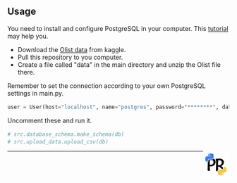 ## Usage

You need to install and configure PostgreSQL in your computer. This [tutorial](https://www.youtube.com/watch?v=BLH3s5eTL4Y) may help you.

- Download the [Olist data](https://www.kaggle.com/olistbr/brazilian-ecommerce?select=olist_orders_dataset.csv) from kaggle.
- Pull this repository to you computer.
- Create a file called "data" in the main directory and unzip the Olist file there.

Remember to set the connection according to your own PostgreSQL settings in main.py.

```python
user = User(host="localhost", name="postgres", password="********", database="postgres")
```

Uncomment these and run it. 

```python
# src.database_schema.make_schema(db)
# src.upload_data.upload_csv(db)
```


[<img align="right" width="60" height="60" src="https://github.com/pauloreis-ds/Paulo-Reis-Data-Science/blob/master/Paulo%20Reis/Pauloreis01.png">](https://github.com/pauloreis-ds)

---
